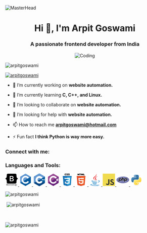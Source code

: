 ![MasterHead](https://images.unsplash.com/photo-1548678967-f1aec58f6fb2?ixlib=rb-4.0.3&ixid=M3wxMjA3fDB8MHxwaG90by1wYWdlfHx8fGVufDB8fHx8fA%3D%3D&auto=format&fit=crop&w=1032&q=80)

<h1 align="center">Hi 👋, I'm Arpit Goswami</h1>
<h3 align="center">A passionate frontend developer from India</h3>

<center><img align="center" alt="Coding" width="400" src="https://cdn.dribbble.com/users/1059583/screenshots/4171367/coding-freak.gif"></center>

<p align="left"> <img src="https://komarev.com/ghpvc/?username=arpitgoswami&label=Profile%20views&color=0e75b6&style=flat" alt="arpitgoswami" /> </p>

<p align="left"> <a href="https://github.com/ryo-ma/github-profile-trophy"><img src="https://github-profile-trophy.vercel.app/?username=arpitgoswami" alt="arpitgoswami" /></a> </p>

- 🔭 I’m currently working on **website automation.**

- 🌱 I’m currently learning **C, C++, and Linux.**

- 👯 I’m looking to collaborate on **website automation.**

- 🤝 I’m looking for help with **website automation.**

- 📫 How to reach me **arpitgoswami@hotmail.com**

- ⚡ Fun fact **I think Python is way more easy.**

<h3 align="left">Connect with me:</h3>
<p align="left">
</p>

<h3 align="left">Languages and Tools:</h3>
<p align="left"> <a href="https://getbootstrap.com" target="_blank" rel="noreferrer"> <img src="https://raw.githubusercontent.com/devicons/devicon/master/icons/bootstrap/bootstrap-plain-wordmark.svg" alt="bootstrap" width="40" height="40"/> </a> <a href="https://www.cprogramming.com/" target="_blank" rel="noreferrer"> <img src="https://raw.githubusercontent.com/devicons/devicon/master/icons/c/c-original.svg" alt="c" width="40" height="40"/> </a> <a href="https://www.w3schools.com/cpp/" target="_blank" rel="noreferrer"> <img src="https://raw.githubusercontent.com/devicons/devicon/master/icons/cplusplus/cplusplus-original.svg" alt="cplusplus" width="40" height="40"/> </a> <a href="https://www.w3schools.com/cs/" target="_blank" rel="noreferrer"> <img src="https://raw.githubusercontent.com/devicons/devicon/master/icons/csharp/csharp-original.svg" alt="csharp" width="40" height="40"/> </a> <a href="https://www.w3schools.com/css/" target="_blank" rel="noreferrer"> <img src="https://raw.githubusercontent.com/devicons/devicon/master/icons/css3/css3-original-wordmark.svg" alt="css3" width="40" height="40"/> </a> <a href="https://www.w3.org/html/" target="_blank" rel="noreferrer"> <img src="https://raw.githubusercontent.com/devicons/devicon/master/icons/html5/html5-original-wordmark.svg" alt="html5" width="40" height="40"/> </a> <a href="https://www.java.com" target="_blank" rel="noreferrer"> <img src="https://raw.githubusercontent.com/devicons/devicon/master/icons/java/java-original.svg" alt="java" width="40" height="40"/> </a> <a href="https://developer.mozilla.org/en-US/docs/Web/JavaScript" target="_blank" rel="noreferrer"> <img src="https://raw.githubusercontent.com/devicons/devicon/master/icons/javascript/javascript-original.svg" alt="javascript" width="40" height="40"/> </a> <a href="https://www.php.net" target="_blank" rel="noreferrer"> <img src="https://raw.githubusercontent.com/devicons/devicon/master/icons/php/php-original.svg" alt="php" width="40" height="40"/> </a> <a href="https://www.python.org" target="_blank" rel="noreferrer"> <img src="https://raw.githubusercontent.com/devicons/devicon/master/icons/python/python-original.svg" alt="python" width="40" height="40"/> </a> </p>

<p><img align="left" src="https://github-readme-stats.vercel.app/api/top-langs?username=arpitgoswami&show_icons=true&locale=en&layout=compact" alt="arpitgoswami" /></p>

<br>

<p>&nbsp;<img align="center" src="https://github-readme-stats.vercel.app/api?username=arpitgoswami&show_icons=true&locale=en" alt="arpitgoswami" /></p>

<br>

<p><img align="center" src="https://github-readme-streak-stats.herokuapp.com/?user=arpitgoswami&" alt="arpitgoswami" /></p>
